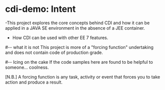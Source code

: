 # cdi-demo: Intent
-This project explores the core concepts behind CDI and how it can be applied in a JAVA SE environment
in the absence of a JEE container.
- How CDI can be used with other EE 7 features.

#-- what it is not
This project is more of a "forcing function" undertaking and does not contain code of production grade.

#-- Icing on the cake
If the code samples here are found to be helpful to someone... coolness.


[N.B.]
A forcing function is any task, activity or event that forces you to take action and produce a result.
